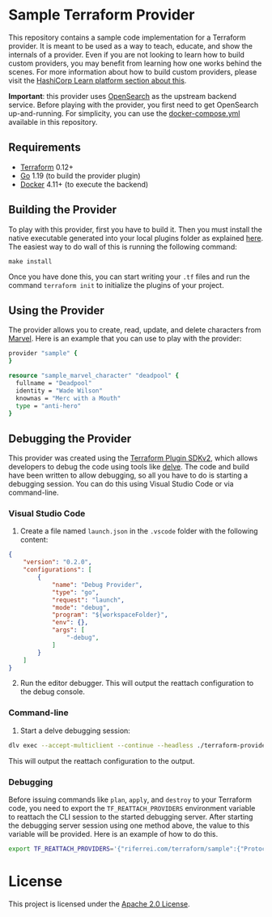 Sample Terraform Provider
=========================

This repository contains a sample code implementation for a Terraform provider. It is meant to be used as a way to teach, educate, and show the internals of a provider. Even if you are not looking to learn how to build custom providers, you may benefit from learning how one works behind the scenes. For more information about how to build custom providers, please visit the [HashiCorp Learn platform section about this](https://learn.hashicorp.com/tutorials/terraform/provider-use?in=terraform/providers).

**Important**: this provider uses [OpenSearch](https://opensearch.org) as the upstream backend service. Before playing with the provider, you first need to get OpenSearch up-and-running. For simplicity, you can use the [docker-compose.yml](./docker-compose.yml) available in this repository.

Requirements
------------

- [Terraform](https://www.terraform.io/downloads.html) 0.12+
- [Go](https://golang.org/doc/install) 1.19 (to build the provider plugin)
- [Docker](https://www.docker.com/get-started) 4.11+ (to execute the backend)

Building the Provider
---------------------

To play with this provider, first you have to build it. Then you must install the native executable generated into your local plugins folder as explained [here](https://www.terraform.io/docs/plugins/basics.html#installing-a-plugin). The easiest way to do wall of this is running the following command:

```console
make install
```

Once you have done this, you can start writing your `.tf` files and run the command `terraform init` to initialize the plugins of your project.

Using the Provider
------------------

The provider allows you to create, read, update, and delete characters from [Marvel](https://www.marvel.com). Here is an example that you can use to play with the provider:

```tcl
provider "sample" {
}

resource "sample_marvel_character" "deadpool" {
  fullname = "Deadpool"
  identity = "Wade Wilson"
  knownas = "Merc with a Mouth"
  type = "anti-hero"
}
```

Debugging the Provider
----------------------

This provider was created using the [Terraform Plugin SDKv2](https://www.terraform.io/plugin/sdkv2), which allows developers to debug the code using tools like [delve](https://github.com/go-delve/delve). The code and build have been written to allow debugging, so all you have to do is starting a debugging session. You can do this using Visual Studio Code or via command-line.

### Visual Studio Code

1. Create a file named `launch.json` in the `.vscode` folder with the following content:

```json
{
    "version": "0.2.0",
    "configurations": [
        {
            "name": "Debug Provider",
            "type": "go",
            "request": "launch",
            "mode": "debug",
            "program": "${workspaceFolder}",
            "env": {},
            "args": [
                "-debug",
            ]
        }
    ]
}
```

2. Run the editor debugger. This will output the reattach configuration to the debug console.

### Command-line

1. Start a delve debugging session:

```bash
dlv exec --accept-multiclient --continue --headless ./terraform-provider-sample -- -debug
```

This will output the reattach configuration to the output.

### Debugging

Before issuing commands like `plan`, `apply`, and `destroy` to your Terraform code, you need to export the `TF_REATTACH_PROVIDERS` environment variable to reattach the CLI session to the started debugging server. After starting the debugging server session using one method above, the value to this variable will be provided. Here is an example of how to do this.

```bash
export TF_REATTACH_PROVIDERS='{"riferrei.com/terraform/sample":{"Protocol":"grpc","Pid":3382870,"Test":true,"Addr":{"Network":"unix","String":"/tmp/plugin713096927"}}}'
```

# License

This project is licensed under the [Apache 2.0 License](./LICENSE).
